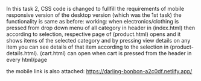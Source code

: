In this task 2, CSS code is changed to fullfill the requirements of mobile responsive version of the desktop version (which was the 1st task)
the functionality is same as before:
working: when electronics/clothing is pressed from drop down menu of all category in header in (index.html) then according to selection, respective page of (product.html) opens and it shows items of the selected category and by pressing view details on any item you can see details of that item according to the selection in (product-details.html). (cart.html) can open when cart is pressed from the header in every html/page


the mobile link is also attached:
https://darling-bonbon-a2c0df.netlify.app/
